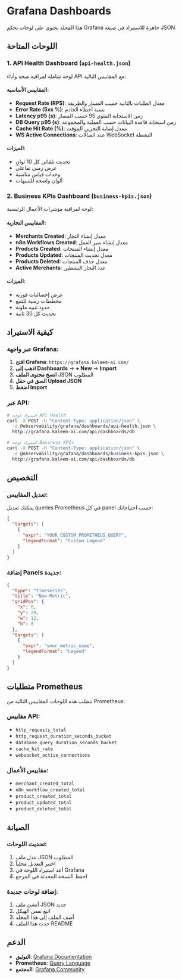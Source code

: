 # Grafana Dashboards

هذا المجلد يحتوي على لوحات تحكم Grafana جاهزة للاستيراد في صيغة JSON.

## اللوحات المتاحة

### 1. API Health Dashboard (`api-health.json`)

لوحة شاملة لمراقبة صحة وأداء API مع المقاييس التالية:

#### المقاييس الأساسية:

- **Request Rate (RPS)**: معدل الطلبات بالثانية حسب المسار والطريقة
- **Error Rate (5xx %)**: نسبة أخطاء الخادم
- **Latency p95 (s)**: زمن الاستجابة المئوي 95 حسب المسار
- **DB Query p95 (s)**: زمن استجابة قاعدة البيانات حسب العملية والمجموعة
- **Cache Hit Rate (%)**: معدل إصابة التخزين المؤقت
- **WS Active Connections**: عدد اتصالات WebSocket النشطة

#### الميزات:

- تحديث تلقائي كل 10 ثوانٍ
- عرض زمني تفاعلي
- وحدات قياس مناسبة
- ألوان واضحة للتنبيهات

### 2. Business KPIs Dashboard (`business-kpis.json`)

لوحة لمراقبة مؤشرات الأعمال الرئيسية:

#### المقاييس التجارية:

- **Merchants Created**: معدل إنشاء التجار
- **n8n Workflows Created**: معدل إنشاء سير العمل
- **Products Created**: معدل إنشاء المنتجات
- **Products Updated**: معدل تحديث المنتجات
- **Products Deleted**: معدل حذف المنتجات
- **Active Merchants**: عدد التجار النشطين

#### الميزات:

- عرض إحصائيات فورية
- مخططات زمنية للتتبع
- حدود تنبيه ملونة
- تحديث كل 30 ثانية

## كيفية الاستيراد

### عبر واجهة Grafana:

1. **افتح Grafana**: `https://grafana.kaleem-ai.com/`
2. **اذهب إلى Dashboards** → **+ New** → **Import**
3. **انسخ محتوى الملف** JSON المطلوب
4. **الصق في حقل Upload JSON**
5. **اضغط Import**

### عبر API:

```bash
# استيراد لوحة API Health
curl -X POST -H "Content-Type: application/json" \
  -d @observability/grafana/dashboards/api-health.json \
  http://grafana.kaleem-ai.com/api/dashboards/db

# استيراد لوحة Business KPIs
curl -X POST -H "Content-Type: application/json" \
  -d @observability/grafana/dashboards/business-kpis.json \
  http://grafana.kaleem-ai.com/api/dashboards/db
```

## التخصيص

### تعديل المقاييس:

يمكنك تعديل queries Prometheus في كل panel حسب احتياجاتك:

```json
{
  "targets": [
    {
      "expr": "YOUR_CUSTOM_PROMETHEUS_QUERY",
      "legendFormat": "Custom Legend"
    }
  ]
}
```

### إضافة Panels جديدة:

```json
{
  "type": "timeseries",
  "title": "New Metric",
  "gridPos": {
    "x": 0,
    "y": 20,
    "w": 12,
    "h": 8
  },
  "targets": [
    {
      "expr": "your_metric_name",
      "legendFormat": "Legend"
    }
  ]
}
```

## متطلبات Prometheus

تتطلب هذه اللوحات المقاييس التالية من Prometheus:

### مقاييس API:

- `http_requests_total`
- `http_request_duration_seconds_bucket`
- `database_query_duration_seconds_bucket`
- `cache_hit_rate`
- `websocket_active_connections`

### مقاييس الأعمال:

- `merchant_created_total`
- `n8n_workflow_created_total`
- `product_created_total`
- `product_updated_total`
- `product_deleted_total`

## الصيانة

### تحديث اللوحات:

1. عدل ملف JSON المطلوب
2. اختبر التعديل محلياً
3. أعد استيراد اللوحة في Grafana
4. احفظ النسخة المحدثة في المرجع

### إضافة لوحات جديدة:

1. أنشئ ملف JSON جديد
2. اتبع نفس الهيكل
3. أضف الملف إلى هذا المجلد
4. حدث هذا الملف README

## الدعم

- **التوثيق**: [Grafana Documentation](https://grafana.com/docs/)
- **Prometheus**: [Query Language](https://prometheus.io/docs/prometheus/latest/querying/basics/)
- **المجتمع**: [Grafana Community](https://community.grafana.com/)
